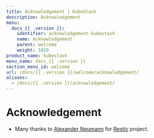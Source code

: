 ```yaml
---
title: Acknowledgement | KubeStash
description: Acknowledgement
menu:
  docs_{{ .version }}:
    identifier: acknowledgement-kubestash
    name: Acknowledgement
    parent: welcome
    weight: 1010
product_name: kubestash
menu_name: docs_{{ .version }}
section_menu_id: welcome
url: /docs/{{ .version }}/welcome/acknowledgement/
aliases:
  - /docs/{{ .version }}/acknowledgement/
---
```


# Acknowledgement
 - Many thanks to [Alexander Neumann](https://github.com/fd0) for [Restic](https://restic.net) project.
